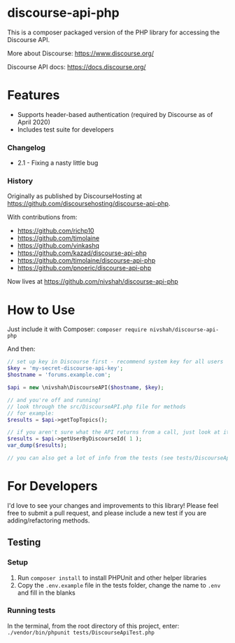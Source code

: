 # discourse-api-php

This is a composer packaged version of the PHP library for accessing the Discourse API.

More about Discourse: https://www.discourse.org/

Discourse API docs: https://docs.discourse.org/

# Features

* Supports header-based authentication (required by Discourse as of April 2020)
* Includes test suite for developers

### Changelog

- 2.1 - Fixing a nasty little bug

### History

Originally as published by DiscourseHosting at https://github.com/discoursehosting/discourse-api-php.

With contributions from:

* https://github.com/richp10
* https://github.com/timolaine
* https://github.com/vinkashq
* https://github.com/kazad/discourse-api-php
* https://github.com/timolaine/discourse-api-php
* https://github.com/pnoeric/discourse-api-php

Now lives at https://github.com/nivshah/discourse-api-php

# How to Use

Just include it with Composer:
 `composer require nivshah/discourse-api-php`

And then:

```PHP
// set up key in Discourse first - recommend system key for all users
$key = 'my-secret-discourse-api-key';
$hostname = 'forums.example.com';

$api = new \nivshah\DiscourseAPI($hostname, $key);

// and you're off and running!
// look through the src/DiscourseAPI.php file for methods
// for example:
$results = $api->getTopTopics();

// if you aren't sure what the API returns from a call, just look at it:
$results = $api->getUserByDiscourseId( 1 );
var_dump($results);

// you can also get a lot of info from the tests (see tests/DiscourseApiTest.php).
```

# For Developers

I'd love to see your changes and improvements to this library! Please feel free to submit a pull request, and please include a new test if you are adding/refactoring methods.

## Testing

### Setup

1. Run `composer install` to install PHPUnit and other helper libraries
2. Copy the `.env.example` file in the tests folder, change the name to `.env` and fill in the blanks

### Running tests

In the terminal, from the root directory of this project, enter: `./vendor/bin/phpunit tests/DiscourseApiTest.php`
